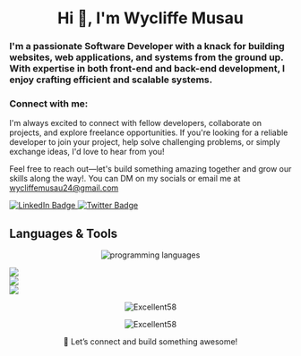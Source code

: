 <h1 align="center">Hi 👋, I'm Wycliffe Musau</h1>
<h3>I'm a passionate Software Developer with a knack for building websites, web applications, and systems from the ground up. With expertise in both front-end and back-end development, I enjoy crafting efficient and scalable systems.
</h3>

<h3 align="left">Connect with me:</h3>
<p>I'm always excited to connect with fellow developers, collaborate on projects, and explore freelance opportunities. If you're looking for a reliable developer to join your project, help solve challenging problems, or simply exchange ideas, I'd love to hear from you!

Feel free to reach out—let's build something amazing together and grow our skills along the way!. You can DM on my socials or email me at <span style="color:blue">wycliffemusau24@gmail.com</span>
</p>
<div id="badges">
  <a href="https://www.linkedin.com/in/wycliffe-musau-22a77b28a/">
    <img src="https://img.shields.io/badge/LinkedIn-blue?style=for-the-badge&logo=linkedin&logoColor=white" alt="LinkedIn Badge"/>
  </a>
  <a href="https://x.com/wycliffe_musau">
    <img src="https://img.shields.io/badge/Twitter-blue?style=for-the-badge&logo=twitter&logoColor=white" alt="Twitter Badge"/>
  </a>
</div>
  
<h2>Languages & Tools</h2>
<p align="center">
  <img src="https://skillicons.dev/icons?i=html,css,js,ts,py,go,react,nextjs,tailwind,django,flask,mysql,postgres,sqlite,mongodb,redis,vscode,github,git" alt="programming languages" align="center"/>
</p> 

![](https://github-readme-stats.vercel.app/api?username=Excellent58&theme=react&hide_border=false&include_all_commits=false&count_private=false)<br/>
![](https://github-readme-streak-stats.herokuapp.com/?user=Excellent58&theme=dark&hide_border=false)<br/>
![](https://github-readme-stats.vercel.app/api/top-langs/?username=Excellent58&theme=dark&hide_border=false&include_all_commits=false&count_private=false&layout=compact)
<p align="center"> <img src="https://github-readme-streak-stats.herokuapp.com/?user=Excellent58&theme=dark&hide_border=false" alt="Excellent58" />

<p align="center"> <img src="https://github-readme-stats.vercel.app/api?username=Excellent58&show_icons=true&theme=react" alt="Excellent58" />
    

<p align="center">🚀 Let’s connect and build something awesome!

</p>
<!--
**Excellent58/Excellent58** is a ✨ _special_ ✨ repository because its `README.md` (this file) appears on your GitHub profile.

Here are some ideas to get you started:

- 🔭 I’m currently working on ...
- 🌱 I’m currently learning ...
- 👯 I’m looking to collaborate on ...
- 🤔 I’m looking for help with ...
- 💬 Ask me about ...
- 📫 How to reach me: ...
- 😄 Pronouns: ...
- ⚡ Fun fact: ...
-->
